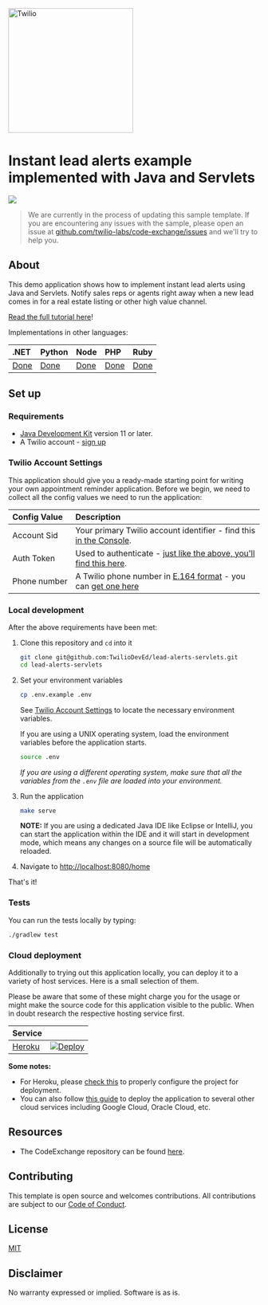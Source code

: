 <a  href="https://www.twilio.com">
<img  src="https://static0.twilio.com/marketing/bundles/marketing/img/logos/wordmark-red.svg"  alt="Twilio"  width="250"  />
</a>

# Instant lead alerts example implemented with Java and Servlets

![](https://github.com/TwilioDevEd/lead-alerts-servlets/workflows/Java-Gradle/badge.svg)

> We are currently in the process of updating this sample template. If you are encountering any issues with the sample, please open an issue at [github.com/twilio-labs/code-exchange/issues](https://github.com/twilio-labs/code-exchange/issues) and we'll try to help you.

## About

This demo application shows how to implement instant lead alerts using Java and Servlets. Notify sales reps or agents right away when a new lead comes in for a real estate listing or other high value channel.

[Read the full tutorial here](https://www.twilio.com/docs/tutorials/walkthrough/lead-alerts/java/servlets)!

Implementations in other languages:

| .NET | Python | Node | PHP | Ruby |
| :--- | :--- | :----- | :-- | :--- |
| [Done](https://github.com/TwilioDevEd/lead-alerts-csharp) | [Done](https://github.com/TwilioDevEd/lead-alerts-flask)  | [Done](https://github.com/TwilioDevEd/lead-alerts-node)  | [Done](https://github.com/TwilioDevEd/lead-alerts-laravel) | [Done](https://github.com/TwilioDevEd/lead-alerts-rails)  |

<!--
### How it works

**TODO: Describe how it works**
-->

## Set up

### Requirements

- [Java Development Kit](https://adoptopenjdk.net/) version 11 or later.
- A Twilio account - [sign up](https://www.twilio.com/try-twilio)

### Twilio Account Settings

This application should give you a ready-made starting point for writing your
own appointment reminder application. Before we begin, we need to collect
all the config values we need to run the application:

| Config&nbsp;Value | Description                                                                                                                                                  |
| :---------------- | :----------------------------------------------------------------------------------------------------------------------------------------------------------- |
| Account&nbsp;Sid  | Your primary Twilio account identifier - find this [in the Console](https://www.twilio.com/console).                                                         |
| Auth&nbsp;Token   | Used to authenticate - [just like the above, you'll find this here](https://www.twilio.com/console).                                                         |
| Phone&nbsp;number | A Twilio phone number in [E.164 format](https://en.wikipedia.org/wiki/E.164) - you can [get one here](https://www.twilio.com/console/phone-numbers/incoming) |

### Local development

After the above requirements have been met:

1. Clone this repository and `cd` into it

    ```bash
    git clone git@github.com:TwilioDevEd/lead-alerts-servlets.git
    cd lead-alerts-servlets
    ```

2. Set your environment variables

    ```bash
    cp .env.example .env
    ```
    See [Twilio Account Settings](#twilio-account-settings) to locate the necessary environment variables.

    If you are using a UNIX operating system, load the environment variables before the application starts.

    ```bash
    source .env
    ```

    _If you are using a different operating system, make sure that all the variables from the `.env` file are loaded into your environment._

3. Run the application

    ```bash
    make serve
    ```
    **NOTE:** If you are using a dedicated Java IDE like Eclipse or IntelliJ, you can start the application within the IDE and it will start in development mode, which means any changes on a source file will be automatically reloaded.

4. Navigate to [http://localhost:8080/home](http://localhost:8080/home)

That's it!

### Tests

You can run the tests locally by typing:

```bash
./gradlew test
```

### Cloud deployment

Additionally to trying out this application locally, you can deploy it to a variety of host services. Here is a small selection of them.

Please be aware that some of these might charge you for the usage or might make the source code for this application visible to the public. When in doubt research the respective hosting service first.

| Service                           |                                                                                                                                                                                                                           |
| :-------------------------------- | :------------------------------------------------------------------------------------------------------------------------------------------------------------------------------------------------------------------------ |
| [Heroku](https://www.heroku.com/) | [![Deploy](https://www.herokucdn.com/deploy/button.svg)](https://heroku.com/deploy?template=https://github.com/TwilioDevEd/lead-alerts-servlets/tree/master)                                                                                                                                       |

**Some notes:** 
- For Heroku, please [check this](https://devcenter.heroku.com/articles/deploying-gradle-apps-on-heroku) to properly configure the project for deployment.
- You can also follow [this guide](https://vaadin.com/blog/how-to-deploy-your-java-app-to-the-cloud) to deploy the application to several other cloud services including Google Cloud, Oracle Cloud, etc.

## Resources

- The CodeExchange repository can be found [here](https://github.com/twilio-labs/code-exchange/).

## Contributing

This template is open source and welcomes contributions. All contributions are subject to our [Code of Conduct](https://github.com/twilio-labs/.github/blob/master/CODE_OF_CONDUCT.md).

## License

[MIT](http://www.opensource.org/licenses/mit-license.html)

## Disclaimer

No warranty expressed or implied. Software is as is.

[twilio]: https://www.twilio.com
